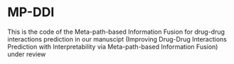 # MP-DDI
This is the code of the Meta-path-based Information Fusion for drug-drug interactions prediction in our manuscipt  (Improving Drug-Drug Interactions Prediction with
Interpretability via Meta-path-based Information Fusion) under review


